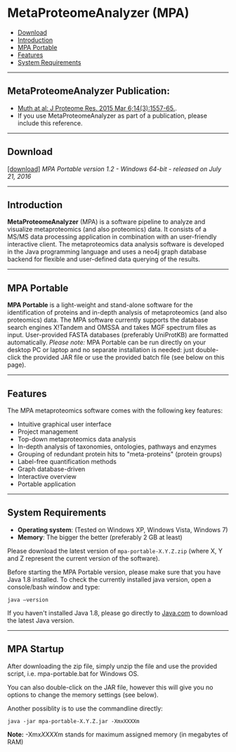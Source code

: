 # MetaProteomeAnalyzer (MPA) #

  * [Download](#Download.md)
  * [Introduction](#Introduction.md)
  * [MPA Portable](#MPA_portable.md)
  * [Features](#Features)
  * [System Requirements](#System_requirements.md)

---

## MetaProteomeAnalyzer Publication:
  * [Muth at al: J Proteome Res. 2015 Mar 6;14(3):1557-65.](http://www.ncbi.nlm.nih.gov/pubmed/25660940).
  * If you use MetaProteomeAnalyzer as part of a publication, please include this reference.

---

## Download ##

[[download]](http://svn.mpi-magdeburg.mpg.de/MetaProteomeAnalyzer/Download/mpa-portable-1.2.zip)  *MPA Portable version 1.2 - Windows 64-bit - released on July 21, 2016*

---

## Introduction ##

**MetaProteomeAnalyzer** (MPA) is a software pipeline to analyze and visualize metaproteomics (and also proteomics) data. It consists of a MS/MS data processing application in combination with an user-friendly interactive client. 
The metaproteomics data analysis software is developed in the Java programming language and uses a neo4j graph database backend for flexible and user-defined data querying of the results.

---

## MPA Portable ##

**MPA Portable** is a light-weight and stand-alone software for the identification of proteins and in-depth analysis of metaproteomics (and also proteomics) data. The MPA software currently supports the database search engines X!Tandem and OMSSA and takes MGF spectrum files as input. User-provided FASTA databases (preferably UniProtKB) are formatted automatically.
*Please note:* MPA Portable can be run directly on your desktop PC or laptop and no separate installation is needed: just double-click the provided JAR file or use the provided batch file (see below on this page).

---

## Features ##

The MPA metaproteomics software comes with the following key features:
  * Intuitive graphical user interface
  * Project management
  * Top-down metaproteomics data analysis
  * In-depth analysis of taxonomies, ontologies, pathways and enzymes
  * Grouping of redundant protein hits to "meta-proteins" (protein groups)
  * Label-free quantification methods
  * Graph database-driven
  * Interactive overview 
  * Portable application 

---

## System Requirements ##
  * **Operating system**: (Tested on Windows XP, Windows Vista, Windows 7)
  * **Memory**: The bigger the better (preferably 2 GB at least)

Please download the latest version of `mpa-portable-X.Y.Z.zip` (where X, Y and Z represent the current version of the software).

Before starting the MPA Portable version, please make sure that you have Java 1.8 installed. To check the currently installed java version, open a console/bash window and type:
```
java –version
```

If you haven't installed Java 1.8, please go directly to
[Java.com](http://www.java.com/download/) to download the latest Java version.

---

## MPA Startup ##
After downloading the zip file, simply unzip the file and use the provided script, i.e. mpa-portable.bat for Windows OS.

You can also double-click on the JAR file, however this will give you no options to change the memory settings (see below).

Another possiblity is to use the commandline directly:
```
java -jar mpa-portable-X.Y.Z.jar -XmxXXXXm 
```
**Note:** -Xmx*XXXX*m stands for maximum assigned memory (in megabytes of RAM)

